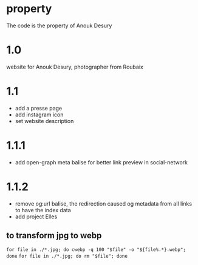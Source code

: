 # property
The code is the property of Anouk Desury

# 1.0
website for Anouk Desury, photographer from Roubaix

# 1.1
- add a presse page
- add instagram icon
- set website description

# 1.1.1
- add open-graph meta balise for better link preview in social-network

# 1.1.2
- remove og:url balise, the redirection caused og metadata from all links to have the index data
- add project Elles

## to transform jpg to webp
`for file in ./*.jpg; do cwebp -q 100 "$file" -o "${file%.*}.webp"; done`
`for file in ./*.jpg; do rm "$file"; done`
